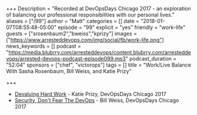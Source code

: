 +++
Description = "Recorded at DevOpsDays Chicago 2017 - an exploration of balancing our professional responsibilities with our personal lives."
aliases = ["/99"]
author = "Matt"
categories = []
date = "2018-01-07T08:55:48-05:00"
episode = "99"
explicit = "yes"
friendly = "work-life"
guests = ["srosenbaum2","bweiss","kprizy"]
images = ["https://www.arresteddevops.com/img/social/fb/work-life.png"]
news_keywords = []
podcast = "https://media.blubrry.com/arresteddevops/content.blubrry.com/arresteddevops/arrested-devops-podcast-episode099.mp3"
podcast_duration = "52:04"
sponsors = ["chef", "victorops"]
tags = []
title = "Work/Live Balance With Sasha Rosenbaum, Bill Weiss, and Katie Prizy"

+++

- [Devaluing Hard Work](https://www.devopsdays.org/events/2017-chicago/program/katie-prizy/) - Katie Prizy, DevOpsDays Chicago 2017
- [Security, Don't Fear The DevOps](https://www.devopsdays.org/events/2017-chicago/program/bill-weiss/) - Bill Weiss, DevOpsDays Chicago 2017



